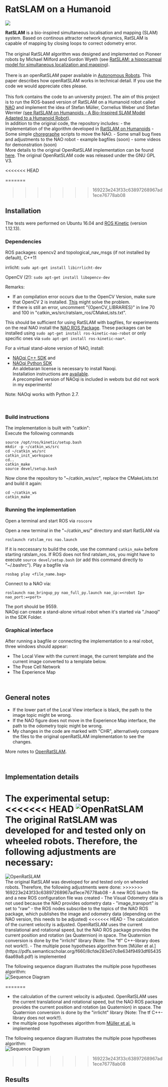 # RatSLAM on a Humanoid

<img src='https://wiki.qut.edu.au/download/attachments/104094381/logo_sml.jpg?version=1&modificationDate=1338441816000'>

<b>RatSLAM</b> is a bio-inspired simultaneous localisation and mapping (SLAM) system. Based on continous attractor network dynamics, RatSLAM is capable of mapping by closing loops to correct odometry error.<br>
<br>
The original RatSLAM algorithm was designed and implemented on Pioneer robots by Michael Milford and Gordon Wyeth (see <a href='http://eprints.qut.edu.au/37593/1/c37593.pdf'>RatSLAM: a hippocampal model for simultaneous localization and mapping</a>).<br>
<br>
There is an openRatSLAM paper available in <a href='http://www.springerlink.com/openurl.asp?genre=article&id=doi:10.1007/s10514-012-9317-9'>Autonomous Robots</a>. This paper describes how openRatSLAM works in technical detail.  If you use the code we would appreciate cites please.<br>
<br>
This fork contains the code to an university project.
The aim of this project is to run the ROS-based version of RatSLAM on a Humanoid robot called [NAO](https://www.softbankrobotics.com/emea/en/nao) and implement the idea of Stefan Müller, Cornelius Weber und Stefan Wernter [(see RatSLAM on Humanoids - A Bio-Inspired SLAM Model Adapted to a Humanoid Robot)](https://pdfs.semanticscholar.org/f660/8cfde283e07c8e634f9493df654356aa69a8.pdf).
<br>
In addition to the original code, the repository includes:
	- the implementation of the algorithm developed in [RatSLAM on Humanoids](https://pdfs.semanticscholar.org/f660/8cfde283e07c8e634f9493df654356aa69a8.pdf)
	- Some simple [choregraphe](http://doc.aldebaran.com/1-14/software/choregraphe/choregraphe_overview.html) scripts to move the NAO.
	- Some small bug fixes and adjustments to the NAO robot
	- example bagfiles (soon)
	- some videos for demonstration (soon)
<br>
More details to the original OpenRatSLAM implementation can be found [here](https://github.com/davidmball/ratslam/blob/wiki/RatSLAMROS.md).
The original OpenRatSLAM code was released under the GNU GPL V3.

<<<<<<< HEAD

=======
>>>>>>> 169223e243f33c63897268967ad1ece76778ab08
## Installation
The tests were performed on Ubuntu 16.04 and [ROS Kinetic](http://wiki.ros.org/kinetic/Installation/Ubuntu) (version 1.12.13).

### Dependencies
ROS packages: opencv2 and topological_nav_msgs (if not installed by default), C++11

irrlicht:  ```sudo apt-get install libirrlicht-dev```

OpenCV (2!):  ```sudo apt-get install libopencv-dev``` <br>

Remarks:
 - If an compilation error occurs due to the OpenCV Version, make sure that OpenCV 2 is installed. [This](https://gist.github.com/arthurbeggs/06df46af94af7f261513934e56103b30) might solve the problem.
- If there is still an error, uncomment "{OpenCV_LIBRARIES}" in line 70 and 100 in "catkin_ws/src/ratslam_ros/CMakeLists.txt".

This should be sufficient for using RatSLAM with bagfiles, for experiments on the real NAO install the [NAO ROS Package](http://wiki.ros.org/nao). These packages can be installed using ```sudo apt-get install ros-kinetic-nao-robot``` or only specific ones  via ```sudo apt-get install ros-kinetic-nao*```.


For a virtual stand-alone version of NAO, install:<br>
- [NAOqi C++ SDK](http://doc.aldebaran.com/2-1/dev/python/install_guide.html) and
- [NAOqi Python SDK](http://doc.aldebaran.com/2-1/dev/cpp/install_guide.html)<br>
An aldebaran license is necessary to install Naoqi.<br>
Installation instructions are [available](http://wiki.ros.org/nao/Tutorials/Installation).<br>
A precompiled version of NAOqi is included in webots but did not work in my experiments!

Note: NAOqi works with Python 2.7.

<br>

### Build instructions
The implementation is built with "catkin":<br>
Execute the following commands
```
source /opt/ros/kinetic/setup.bash
mkdir -p ~/catkin_ws/src
cd ~/catkin_ws/src
catkin_init_workspace
cd..
catkin_make
source devel/setup.bash
```
Now clone the repository to "~/catkin_ws/src", replace the CMakeLists.txt and build it again: 

```
cd ~/catkin_ws
catkin_make
```


### Running the implementation

Open a terminal and start ROS via ```roscore```

Open a new terminal in the "~/catkin_ws/" directory and start RatSLAM via
```
roslaunch ratslam_ros nao.launch
```
If it is neccessary to build the code, use the command ```catkin_make``` before starting ratslam_ros. If ROS does not find ratslam_ros, you might have to execute ```source devel/setup.bash``` (or add this command directly to "~/.bashrc").
Play a bagfile via
```
rosbag play <file_name.bag>
```
Connect to a NAO via:
```
roslaunch nao_bringup_py nao_full_py.launch nao_ip:=<robot Ip> nao_port:=<port>
```
The port should be 9559.<br>
NAOqi can create a stand-alone virtual robot when it's started via "./naoqi" in the SDK Folder.

### Graphical interface
After running a bagfile or connecting the implementation to a real robot, three windows should appear:

- The Local View with the current image, the current template and the current image converted to a template below.
- The Pose Cell Network
- The Experience Map

<br>

## General notes

- If the lower part of the Local View interface is black, the path to the image topic might be wrong.
- If the NAO figure does not move in the Experience Map interface, the path to the odometry topic might be wrong.
- My changes in the code are marked with "CHR", alternatively compare the files to the original openRatSLAM implementation to see the changes.

More notes to [OpenRatSLAM](https://github.com/davidmball/ratslam/blob/wiki/RatSLAMROS.md).

<br>

## Implementation details
The experimental setup:
<br>
<<<<<<< HEAD
<img src='https://github.com/christianlandgraf/ratslam/edit/ratslam_ros/figures/openratslam.png' alt='OpenRatSLAM'>
<br>
The original RatSLAM was developed for and tested only on wheeled robots.
Therefore, the following adjustments are necessary:<br>
=======
<img src='https://github.com/christianlandgraf/ratslam/blob/ratslam_ros_nao/figures/openratslam.png' alt='OpenRatSLAM'>
<br>
The original RatSLAM was developed for and tested only on wheeled robots.
Therefore, the following adjustments were done:
>>>>>>> 169223e243f33c63897268967ad1ece76778ab08
- A new ROS launch file and a new ROS configuration file was created
- The Visual Odometry data is not used because the NAO provides odometry data
- "image_transport" is set to "raw"
- the ROS nodes subscribe to the topics of the NAO ROS package, which publishes the image and odometry data (depending on the NAO version, this needs to be adjusted)
<<<<<<< HEAD
- The calculation of the current velocity is adjusted. OpenRatSLAM uses the current translational and rotational speed, but the NAO ROS package provides the current position and rotation (as Quaternion) in space. The Quaternion conversion is done by the "irrlicht" library (Note: The "tf" C++-library does not work!!).
- The multiple pose hypotheses algorithm from [Müller et al.](https://pdfs.semanticscholar.org/f660/8cfde283e07c8e634f9493df654356aa69a8.pdf) is implemented

The following sequence diagram illustrates the multiple pose hypotheses algorithm:
<br>
<img src='https://github.com/christianlandgraf/ratslam/edit/ratslam_ros/figures/sequencediagram.png' alt='Sequence Diagram'>
<br>

=======
- the calculation of the current velocity is adjusted. OpenRatSLAM uses the current translational and rotational speed, but the NAO ROS package provides the current position and rotation (as Quaternion) in space. The Quaternion conversion is done by the "irrlicht" library (Note: The tf C++-library does not work!!).
- the multiple pose hypotheses algorithm from [Müller et al.](https://pdfs.semanticscholar.org/f660/8cfde283e07c8e634f9493df654356aa69a8.pdf) is implemented

The following sequence diagram illustrates the multiple pose hypotheses algorithm:
<br>
<img src='https://github.com/christianlandgraf/ratslam/blob/ratslam_ros_nao/figures/sequencediagram.png' alt='Sequence Diagram'>
<br>
>>>>>>> 169223e243f33c63897268967ad1ece76778ab08

## Results


